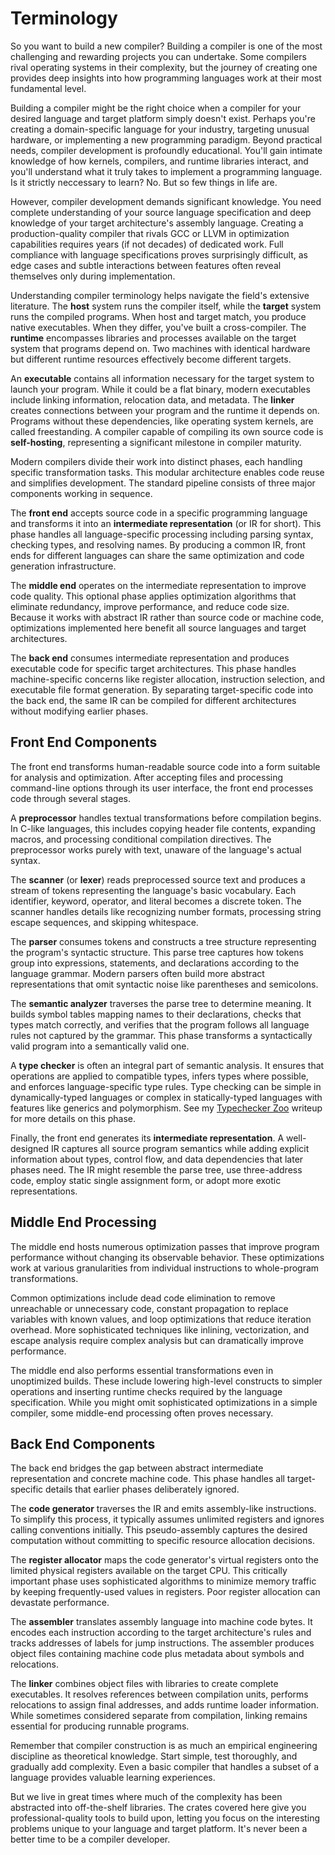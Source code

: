 # Terminology

So you want to build a new compiler? Building a compiler is one of the most challenging and rewarding projects you can undertake. Some compilers rival operating systems in their complexity, but the journey of creating one provides deep insights into how programming languages work at their most fundamental level.

Building a compiler might be the right choice when a compiler for your desired language and target platform simply doesn't exist. Perhaps you're creating a domain-specific language for your industry, targeting unusual hardware, or implementing a new programming paradigm. Beyond practical needs, compiler development is profoundly educational. You'll gain intimate knowledge of how kernels, compilers, and runtime libraries interact, and you'll understand what it truly takes to implement a programming language. Is it strictly neccessary to learn? No. But so few things in life are.

However, compiler development demands significant knowledge. You need complete understanding of your source language specification and deep knowledge of your target architecture's assembly language. Creating a production-quality compiler that rivals GCC or LLVM in optimization capabilities requires years (if not decades) of dedicated work. Full compliance with language specifications proves surprisingly difficult, as edge cases and subtle interactions between features often reveal themselves only during implementation.

Understanding compiler terminology helps navigate the field's extensive literature. The **host** system runs the compiler itself, while the **target** system runs the compiled programs. When host and target match, you produce native executables. When they differ, you've built a cross-compiler. The **runtime** encompasses libraries and processes available on the target system that programs depend on. Two machines with identical hardware but different runtime resources effectively become different targets.

An **executable** contains all information necessary for the target system to launch your program. While it could be a flat binary, modern executables include linking information, relocation data, and metadata. The **linker** creates connections between your program and the runtime it depends on. Programs without these dependencies, like operating system kernels, are called freestanding. A compiler capable of compiling its own source code is **self-hosting**, representing a significant milestone in compiler maturity.

Modern compilers divide their work into distinct phases, each handling specific transformation tasks. This modular architecture enables code reuse and simplifies development. The standard pipeline consists of three major components working in sequence.

The **front end** accepts source code in a specific programming language and transforms it into an **intermediate representation** (or IR for short). This phase handles all language-specific processing including parsing syntax, checking types, and resolving names. By producing a common IR, front ends for different languages can share the same optimization and code generation infrastructure.

The **middle end** operates on the intermediate representation to improve code quality. This optional phase applies optimization algorithms that eliminate redundancy, improve performance, and reduce code size. Because it works with abstract IR rather than source code or machine code, optimizations implemented here benefit all source languages and target architectures.

The **back end** consumes intermediate representation and produces executable code for specific target architectures. This phase handles machine-specific concerns like register allocation, instruction selection, and executable file format generation. By separating target-specific code into the back end, the same IR can be compiled for different architectures without modifying earlier phases.

## Front End Components

The front end transforms human-readable source code into a form suitable for analysis and optimization. After accepting files and processing command-line options through its user interface, the front end processes code through several stages.

A **preprocessor** handles textual transformations before compilation begins. In C-like languages, this includes copying header file contents, expanding macros, and processing conditional compilation directives. The preprocessor works purely with text, unaware of the language's actual syntax.

The **scanner** (or **lexer**) reads preprocessed source text and produces a stream of tokens representing the language's basic vocabulary. Each identifier, keyword, operator, and literal becomes a discrete token. The scanner handles details like recognizing number formats, processing string escape sequences, and skipping whitespace.

The **parser** consumes tokens and constructs a tree structure representing the program's syntactic structure. This parse tree captures how tokens group into expressions, statements, and declarations according to the language grammar. Modern parsers often build more abstract representations that omit syntactic noise like parentheses and semicolons.

The **semantic analyzer** traverses the parse tree to determine meaning. It builds symbol tables mapping names to their declarations, checks that types match correctly, and verifies that the program follows all language rules not captured by the grammar. This phase transforms a syntactically valid program into a semantically valid one.

A **type checker** is often an integral part of semantic analysis. It ensures that operations are applied to compatible types, infers types where possible, and enforces language-specific type rules. Type checking can be simple in dynamically-typed languages or complex in statically-typed languages with features like generics and polymorphism. See my [Typechecker Zoo](https://sdiehl.github.io/typechecker-zoo/) writeup for more details on this phase.

Finally, the front end generates its **intermediate representation**. A well-designed IR captures all source program semantics while adding explicit information about types, control flow, and data dependencies that later phases need. The IR might resemble the parse tree, use three-address code, employ static single assignment form, or adopt more exotic representations.

## Middle End Processing

The middle end hosts numerous optimization passes that improve program performance without changing its observable behavior. These optimizations work at various granularities from individual instructions to whole-program transformations.

Common optimizations include dead code elimination to remove unreachable or unnecessary code, constant propagation to replace variables with known values, and loop optimizations that reduce iteration overhead. More sophisticated techniques like inlining, vectorization, and escape analysis require complex analysis but can dramatically improve performance.

The middle end also performs essential transformations even in unoptimized builds. These include lowering high-level constructs to simpler operations and inserting runtime checks required by the language specification. While you might omit sophisticated optimizations in a simple compiler, some middle-end processing often proves necessary.

## Back End Components

The back end bridges the gap between abstract intermediate representation and concrete machine code. This phase handles all target-specific details that earlier phases deliberately ignored.

The **code generator** traverses the IR and emits assembly-like instructions. To simplify this process, it typically assumes unlimited registers and ignores calling conventions initially. This pseudo-assembly captures the desired computation without committing to specific resource allocation decisions.

The **register allocator** maps the code generator's virtual registers onto the limited physical registers available on the target CPU. This critically important phase uses sophisticated algorithms to minimize memory traffic by keeping frequently-used values in registers. Poor register allocation can devastate performance.

The **assembler** translates assembly language into machine code bytes. It encodes each instruction according to the target architecture's rules and tracks addresses of labels for jump instructions. The assembler produces object files containing machine code plus metadata about symbols and relocations.

The **linker** combines object files with libraries to create complete executables. It resolves references between compilation units, performs relocations to assign final addresses, and adds runtime loader information. While sometimes considered separate from compilation, linking remains essential for producing runnable programs.

Remember that compiler construction is as much an empirical engineering discipline as theoretical knowledge. Start simple, test thoroughly, and gradually add complexity. Even a basic compiler that handles a subset of a language provides valuable learning experiences.

But we live in great times where much of the complexity has been abstracted into off-the-shelf libraries. The crates covered here give you professional-quality tools to build upon, letting you focus on the interesting problems unique to your language and target platform. It's never been a better time to be a compiler developer.
